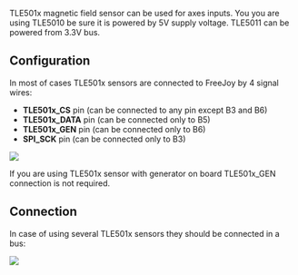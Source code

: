 TLE501x magnetic field sensor can be used for axes inputs. You you are using TLE5010 be sure it is powered by 5V supply voltage. TLE5011 can be powered from 3.3V bus.

## Configuration

In most of cases TLE501x sensors are connected to FreeJoy by 4 signal wires:

* **TLE501x_CS** pin (can be connected to any pin except B3 and B6)
* **TLE501x_DATA** pin (can be connected only to B5)
* **TLE501x_GEN** pin (can be connected only to B6)
* **SPI_SCK** pin (can be connected only to B3)

<img src="https://c.radikal.ru/c13/2001/d7/ec82f0832ec2.png"/>

If you are using TLE501x sensor with generator on board TLE501x_GEN connection is not required.

## Connection

In case of using several TLE501x sensors they should be connected in a bus:

<img src="https://d.radikal.ru/d30/2001/ef/18c9901ee15c.png"/>
